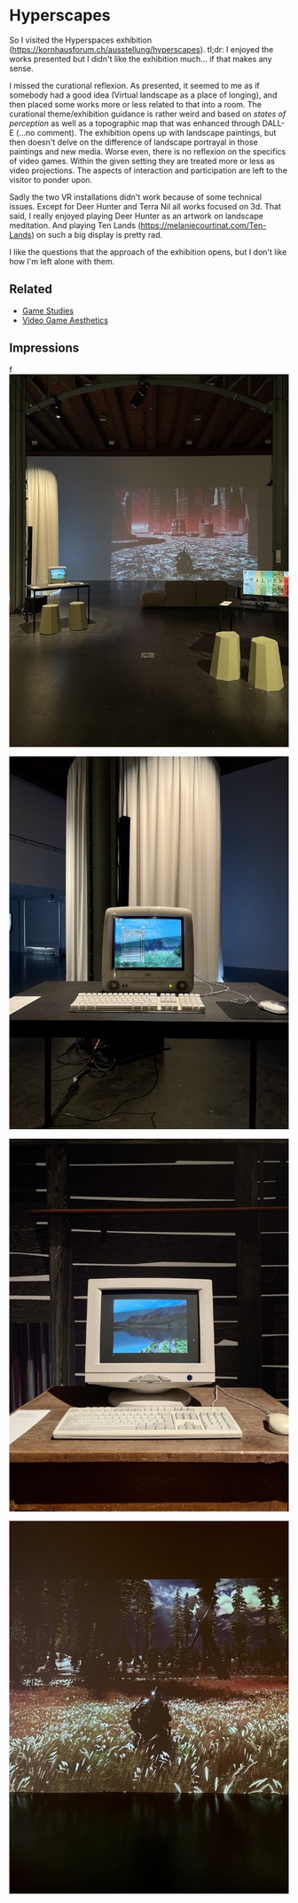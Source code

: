 # Hyperscapes
So I visited the Hyperspaces exhibition (https://kornhausforum.ch/ausstellung/hyperscapes). tl;dr: I enjoyed the works presented but I didn't like the exhibition much… if that makes any sense.

I missed the curational reflexion. As presented, it seemed to me as if somebody had a good idea (Virtual landscape as a place of longing), and then placed some works more or less related to that into a room. The curational theme/exhibition guidance is rather weird and based on *states of perception* as well as a topographic map that was enhanced through DALL-E (…no comment). The exhibition opens up with landscape paintings, but then doesn't delve on the difference of landscape portrayal in those paintings and new media. Worse even, there is no reflexion on the specifics of video games. Within the given setting they are treated more or less as video projections. The aspects of interaction and participation are left to the visitor to ponder upon.

Sadly the two VR installations didn't work because of some technical issues. Except for Deer Hunter and Terra Nil all works focused on 3d. That said, I really enjoyed playing Deer Hunter as an artwork on landscape meditation. And playing Ten Lands (https://melaniecourtinat.com/Ten-Lands) on such a big display is pretty rad.

I like the questions that the approach of the exhibition opens, but I don't like how I'm left alone with them.

## Related 
- [Game Studies](notes/Game%20Studies.md)
- [Video Game Aesthetics](notes/Video%20Game%20Aesthetics.md)

## Impressions
f
![](assets/20230106_132401_0960.jpeg)

![](assets/20230106_132746_7440.jpeg)

![](assets/20230106_134425_7640.jpeg)

![](assets/20230106_135633_9310.jpeg)